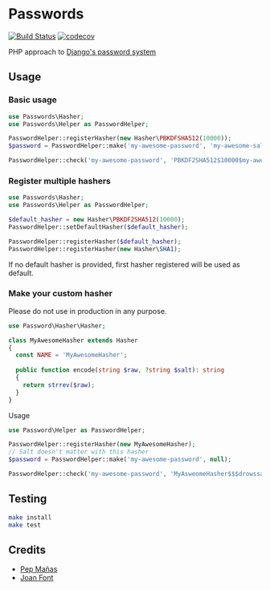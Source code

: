 # Passwords
[![Build Status](https://travis-ci.org/joanfont/passwords.svg?branch=master)](https://travis-ci.org/joanfont/passwords)
[![codecov](https://codecov.io/gh/joanfont/passwords/branch/master/graph/badge.svg)](https://codecov.io/gh/joanfont/passwords)

PHP approach to [Django's password system](https://docs.djangoproject.com/en/2.2/topics/auth/passwords/)
## Usage 

### Basic usage
```php
use Passwords\Hasher;
use Passwords\Helper as PasswordHelper;

PasswordHelper::registerHasher(new Hasher\PBKDFSHA512(10000));
$password = PasswordHelper::make('my-awesome-password', 'my-awesome-salt');

PasswordHelper::check('my-awesome-password', 'PBKDF2SHA512$10000$my-awesome-salt$c25c4933b6dc9a9717813b4e7d1c5269d8bb81aea2730470faa538f0abdb6097068fc34d03362441f03a2d47cd157c6168d26a47a246af5b4e855dd9b2c1a068');
```

### Register multiple hashers
```php
use Passwords\Hasher;
use Passwords\Helper as PasswordHelper;

$default_hasher = new Hasher\PBKDF2SHA512(10000);
PasswordHelper::setDefaultHasher($default_hasher);

PasswordHelper::registerHasher($default_hasher);
PasswordHelper::registerHasher(new Hasher\SHA1);
```

If no default hasher is provided, first hasher registered will be used as default.

###  Make your custom hasher
Please do not use in production in any purpose.
```php
use Password\Hasher\Hasher;

class MyAwesomeHasher extends Hasher 
{
  const NAME = 'MyAwesomeHasher';
  
  public function encode(string $raw, ?string $salt): string
  {
    return strrev($raw);
  }
}
```   

Usage

```php
use Password\Helper as PasswordHelper;

PasswordHelper::registerHasher(new MyAwesomeHasher);
// Salt doesn't matter with this hasher
$password = PasswordHelper::make('my-awesome-password', null);

PasswordHelper::check('my-awesome-password', 'MyAsweomeHasher$$$drowssap-emosewa-ym');
```


## Testing
```bash
make install
make test
```

## Credits
* [Pep Mañas](https://github.com/Neengash)
* [Joan Font](https://github.com/joanfont)
